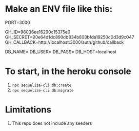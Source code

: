 
# Make an ENV file like this:

PORT=3000

GH_ID=98036ee16290c15375e0
GH_SECRET=90e64d1dc890db834b803bfda19250c0d3d9c047
GH_CALLBACK=http://localhost:3000/auth/github/callback

DB_NAME=<your database>
DB_USER=<your user>
DB_PASS=<your password>
DB_HOST=localhost

# To start, in the heroku console

1. `npx sequelize-cli db:create`
1. `npx sequelize-cli db:migrate`

# Limitations

1. This repo does not include any seeders

